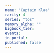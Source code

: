 ```yaml
---
name: "Captain Klaa"
rarity: 4
series: "tos"
memory_alpha: ""
bigbook_tier:
events:
in_portal:
published: false
---
```


